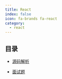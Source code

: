 ```yaml
---
title: React
index: false
icon: fa-brands fa-react
category:
  - react
---
```



## 目录

- [源码解析](sourceCode.md)

- [面试题](interview.md)
